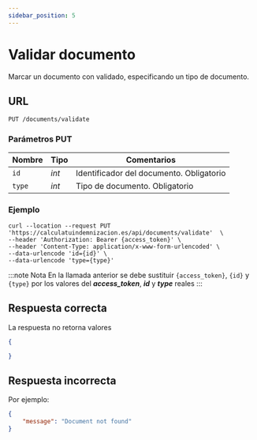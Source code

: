 ```yaml
---
sidebar_position: 5
---
```


# Validar documento

Marcar un documento con validado, especificando un tipo de documento.

## URL

```
PUT /documents/validate
```

### Parámetros PUT

Nombre | Tipo |  Comentarios 
--- | --- | --- | 
`id` | _int_ | Identificador del documento. Obligatorio
`type` | _int_ | Tipo de documento. Obligatorio


### Ejemplo

```shell
curl --location --request PUT 'https://calculatuindemnizacion.es/api/documents/validate'  \
--header 'Authorization: Bearer {access_token}' \
--header 'Content-Type: application/x-www-form-urlencoded' \
--data-urlencode 'id={id}' \
--data-urlencode 'type={type}'
```

:::note Nota
En la llamada anterior se debe sustituir `{access_token}`, `{id}` y `{type}` por los valores del **_access_token_**, **_id_** y **_type_** reales
:::

## Respuesta correcta

La respuesta no retorna valores

```json title="Status: 200 Ok"
{

}
```

## Respuesta incorrecta

Por ejemplo:

```json title="Status: 404 Not found"
{
    "message": "Document not found"
}
```